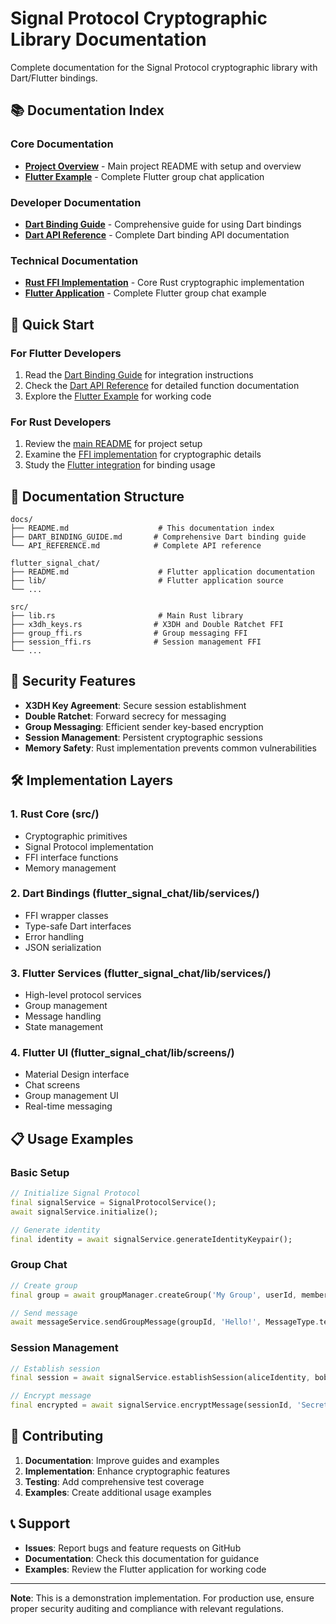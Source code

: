 # Signal Protocol Cryptographic Library Documentation

Complete documentation for the Signal Protocol cryptographic library with Dart/Flutter bindings.

## 📚 Documentation Index

### Core Documentation
- **[Project Overview](../README.md)** - Main project README with setup and overview
- **[Flutter Example](../flutter_signal_chat/README.md)** - Complete Flutter group chat application

### Developer Documentation
- **[Dart Binding Guide](DART_BINDING_GUIDE.md)** - Comprehensive guide for using Dart bindings
- **[Dart API Reference](DART_API_REFERENCE.md)** - Complete Dart binding API documentation

### Technical Documentation
- **[Rust FFI Implementation](../src/)** - Core Rust cryptographic implementation
- **[Flutter Application](../flutter_signal_chat/)** - Complete Flutter group chat example

## 🚀 Quick Start

### For Flutter Developers
1. Read the [Dart Binding Guide](DART_BINDING_GUIDE.md) for integration instructions
2. Check the [Dart API Reference](DART_API_REFERENCE.md) for detailed function documentation
3. Explore the [Flutter Example](../flutter_signal_chat/) for working code

### For Rust Developers
1. Review the [main README](../README.md) for project setup
2. Examine the [FFI implementation](../src/) for cryptographic details
3. Study the [Flutter integration](../flutter_signal_chat/) for binding usage

## 📖 Documentation Structure

```
docs/
├── README.md                    # This documentation index
├── DART_BINDING_GUIDE.md       # Comprehensive Dart binding guide
└── API_REFERENCE.md            # Complete API reference

flutter_signal_chat/
├── README.md                    # Flutter application documentation
├── lib/                         # Flutter application source
└── ...

src/
├── lib.rs                       # Main Rust library
├── x3dh_keys.rs                # X3DH and Double Ratchet FFI
├── group_ffi.rs                # Group messaging FFI
├── session_ffi.rs              # Session management FFI
└── ...
```

## 🔐 Security Features

- **X3DH Key Agreement**: Secure session establishment
- **Double Ratchet**: Forward secrecy for messaging
- **Group Messaging**: Efficient sender key-based encryption
- **Session Management**: Persistent cryptographic sessions
- **Memory Safety**: Rust implementation prevents common vulnerabilities

## 🛠️ Implementation Layers

### 1. Rust Core (src/)
- Cryptographic primitives
- Signal Protocol implementation
- FFI interface functions
- Memory management

### 2. Dart Bindings (flutter_signal_chat/lib/services/)
- FFI wrapper classes
- Type-safe Dart interfaces
- Error handling
- JSON serialization

### 3. Flutter Services (flutter_signal_chat/lib/services/)
- High-level protocol services
- Group management
- Message handling
- State management

### 4. Flutter UI (flutter_signal_chat/lib/screens/)
- Material Design interface
- Chat screens
- Group management UI
- Real-time messaging

## 📋 Usage Examples

### Basic Setup
```dart
// Initialize Signal Protocol
final signalService = SignalProtocolService();
await signalService.initialize();

// Generate identity
final identity = await signalService.generateIdentityKeypair();
```

### Group Chat
```dart
// Create group
final group = await groupManager.createGroup('My Group', userId, members);

// Send message
await messageService.sendGroupMessage(groupId, 'Hello!', MessageType.text);
```

### Session Management
```dart
// Establish session
final session = await signalService.establishSession(aliceIdentity, bobBundle);

// Encrypt message
final encrypted = await signalService.encryptMessage(sessionId, 'Secret');
```

## 🤝 Contributing

1. **Documentation**: Improve guides and examples
2. **Implementation**: Enhance cryptographic features
3. **Testing**: Add comprehensive test coverage
4. **Examples**: Create additional usage examples

## 📞 Support

- **Issues**: Report bugs and feature requests on GitHub
- **Documentation**: Check this documentation for guidance
- **Examples**: Review the Flutter application for working code

---

**Note**: This is a demonstration implementation. For production use, ensure proper security auditing and compliance with relevant regulations.